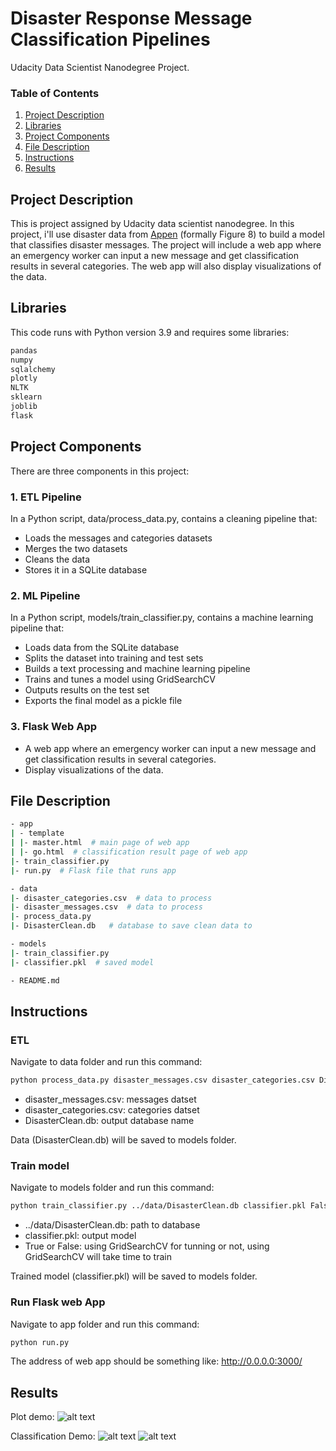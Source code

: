 
# Disaster Response Message Classification Pipelines
Udacity Data Scientist Nanodegree Project.

### Table of Contents

1. [Project Description](#ProjectDescription)
2. [Libraries](#Libraries)
3. [Project Components](#ProjectComponents)
4. [File Description](#FileDescription)
5. [Instructions](#Instructions)
6. [Results](#Results)

## Project Description <a name="ProjectDescription"></a>
This is project assigned by Udacity data scientist nanodegree. 
In this project, i'll use disaster data from [Appen](https://appen.com/) (formally Figure 8) to build a model that classifies disaster messages.
The project will include a web app where an emergency worker can input a new message and get classification results in several categories. 
The web app will also display visualizations of the data. 


## Libraries <a name="Libraries"></a>
This code runs with Python version 3.9 and requires some libraries:
```bash
pandas
numpy
sqlalchemy
plotly
NLTK
sklearn
joblib
flask
```



## Project Components <a name="ProjectComponents"></a>
There are three components in this project:
### 1. ETL Pipeline
In a Python script, data/process_data.py, contains a cleaning pipeline that:

* Loads the messages and categories datasets
* Merges the two datasets
* Cleans the data
* Stores it in a SQLite database


### 2. ML Pipeline
In a Python script, models/train_classifier.py, contains a machine learning pipeline that:

* Loads data from the SQLite database
* Splits the dataset into training and test sets
* Builds a text processing and machine learning pipeline
* Trains and tunes a model using GridSearchCV
* Outputs results on the test set
* Exports the final model as a pickle file

### 3. Flask Web App
* A web app where an emergency worker can input a new message and get classification results in several categories. 
* Display visualizations of the data.

## File Description <a name="FileDescription"></a>
```bash
- app
| - template
| |- master.html  # main page of web app
| |- go.html  # classification result page of web app
|- train_classifier.py
|- run.py  # Flask file that runs app

- data
|- disaster_categories.csv  # data to process 
|- disaster_messages.csv  # data to process
|- process_data.py
|- DisasterClean.db   # database to save clean data to

- models
|- train_classifier.py
|- classifier.pkl  # saved model 

- README.md
```

## Instructions <a name="Instructions"></a>
### ETL
Navigate to data folder and run this command: 
```bash
python process_data.py disaster_messages.csv disaster_categories.csv DisasterClean.db
```
* disaster_messages.csv: messages datset
* disaster_categories.csv: categories datset
* DisasterClean.db: output database name

Data (DisasterClean.db) will be saved to models folder.


### Train model
Navigate to models folder and run this command:
```bash
python train_classifier.py ../data/DisasterClean.db classifier.pkl False
```
* ../data/DisasterClean.db: path to database
* classifier.pkl: output model
* True or False: using GridSearchCV for tunning or not, using GridSearchCV will take time to train

Trained model (classifier.pkl) will be saved to models folder.


### Run Flask web App
Navigate to app folder and run this command:
```bash
python run.py
```
The address of web app should be something like: http://0.0.0.0:3000/


## Results <a name="Results"></a>
Plot demo:
![alt text](https://github.com/luckykid1993/Udacity/blob/main/Project2-DisasterResponsePipline/img/pic1.PNG)

Classification Demo:
![alt text](https://github.com/luckykid1993/Udacity/blob/main/Project2-DisasterResponsePipline/img/pic2.PNG)
![alt text](https://github.com/luckykid1993/Udacity/blob/main/Project2-DisasterResponsePipline/img/pic3.PNG)
